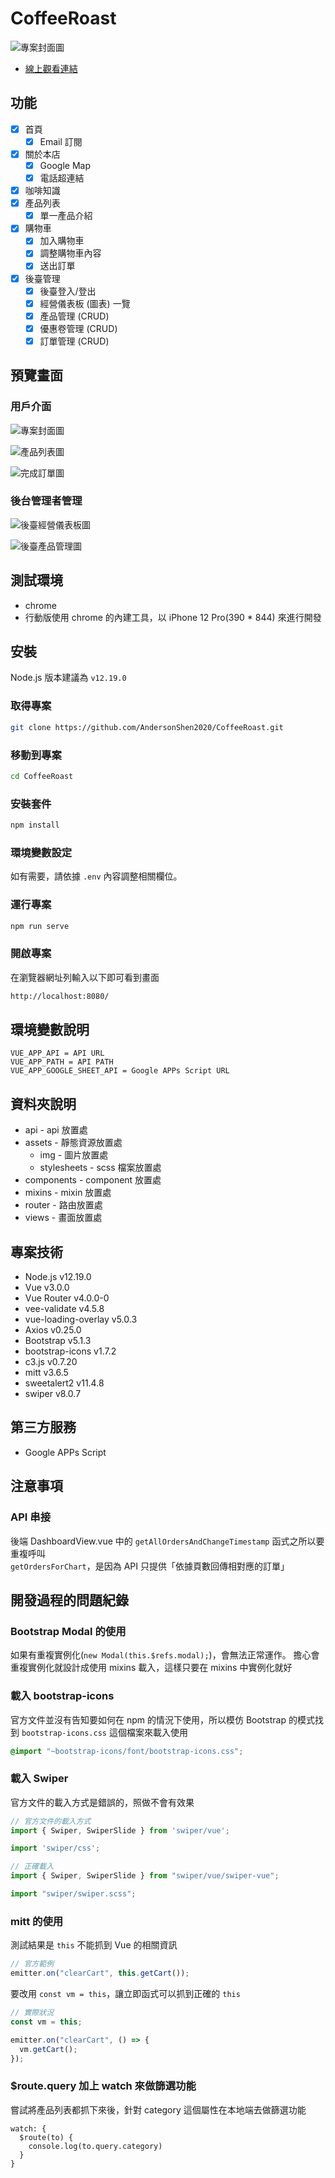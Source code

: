 # CoffeeRoast

![專案封面圖](https://i.imgur.com/k7mz4V1.png)

- [線上觀看連結](https://andersonshen2020.github.io/CoffeeRoast/#/)

## 功能

- [x] 首頁
  - [x] Email 訂閱
- [x] 關於本店
  - [x] Google Map
  - [x] 電話超連結
- [x] 咖啡知識
- [x] 產品列表
  - [x] 單一產品介紹
- [x] 購物車
  - [x] 加入購物車
  - [x] 調整購物車內容
  - [x] 送出訂單
- [x] 後臺管理
  - [x] 後臺登入/登出
  - [x] 經營儀表板 (圖表) 一覽
  - [x] 產品管理 (CRUD)
  - [x] 優惠卷管理 (CRUD)
  - [x] 訂單管理 (CRUD)

## 預覽畫面

### 用戶介面

![專案封面圖](https://i.imgur.com/k7mz4V1.png)

![產品列表圖](https://i.imgur.com/7zsKVTY.png)

![完成訂單圖](https://i.imgur.com/9aypR7L.png)

### 後台管理者管理

![後臺經營儀表板圖](https://i.imgur.com/cC03LqW.png)

![後臺產品管理圖](https://i.imgur.com/90cs74h.png)

## 測試環境

- chrome
- 行動版使用 chrome 的內建工具，以 iPhone 12 Pro(390 * 844) 來進行開發

## 安裝

Node.js 版本建議為 `v12.19.0`

### 取得專案

```bash
git clone https://github.com/AndersonShen2020/CoffeeRoast.git
```

### 移動到專案

```bash
cd CoffeeRoast
```

### 安裝套件

```bash
npm install
```

### 環境變數設定

如有需要，請依據 `.env` 內容調整相關欄位。

### 運行專案

```bash
npm run serve
```

### 開啟專案

在瀏覽器網址列輸入以下即可看到畫面

```bash
http://localhost:8080/
```

## 環境變數說明

```env
VUE_APP_API = API URL
VUE_APP_PATH = API PATH
VUE_APP_GOOGLE_SHEET_API = Google APPs Script URL
```

## 資料夾說明

- api - api 放置處
- assets - 靜態資源放置處
  - img - 圖片放置處
  - stylesheets - scss 檔案放置處
- components - component 放置處
- mixins - mixin 放置處
- router - 路由放置處
- views - 畫面放置處

## 專案技術

- Node.js v12.19.0
- Vue v3.0.0
- Vue Router v4.0.0-0
- vee-validate v4.5.8
- vue-loading-overlay v5.0.3
- Axios v0.25.0
- Bootstrap v5.1.3
- bootstrap-icons v1.7.2
- c3.js v0.7.20
- mitt v3.6.5
- sweetalert2 v11.4.8
- swiper v8.0.7

## 第三方服務

- Google APPs Script

## 注意事項

### API 串接

後端 DashboardView.vue 中的 `getAllOrdersAndChangeTimestamp` 函式之所以要重複呼叫 `getOrdersForChart`，是因為 API 只提供「依據頁數回傳相對應的訂單」

## 開發過程的問題紀錄

### Bootstrap Modal 的使用

如果有重複實例化(`new Modal(this.$refs.modal);`)，會無法正常運作。
擔心會重複實例化就設計成使用 mixins 載入，這樣只要在 mixins 中實例化就好

### 載入 bootstrap-icons

官方文件並沒有告知要如何在 npm 的情況下使用，所以模仿 Bootstrap 的模式找到 `bootstrap-icons.css` 這個檔案來載入使用

```scss
@import "~bootstrap-icons/font/bootstrap-icons.css";
```

### 載入 Swiper

官方文件的載入方式是錯誤的，照做不會有效果

```js
// 官方文件的載入方式
import { Swiper, SwiperSlide } from 'swiper/vue';

import 'swiper/css';
```

```js
// 正確載入
import { Swiper, SwiperSlide } from "swiper/vue/swiper-vue";

import "swiper/swiper.scss";
```

### mitt 的使用

測試結果是 `this` 不能抓到 Vue 的相關資訊

```js
// 官方範例
emitter.on("clearCart", this.getCart());
```

要改用 `const vm = this`，讓立即函式可以抓到正確的 `this`

```js
// 實際狀況
const vm = this;

emitter.on("clearCart", () => {
  vm.getCart();
});
```

### $route.query 加上 watch 來做篩選功能

嘗試將產品列表都抓下來後，針對 category 這個屬性在本地端去做篩選功能

```vue
watch: {
  $route(to) {
    console.log(to.query.category)
  }
}
```
